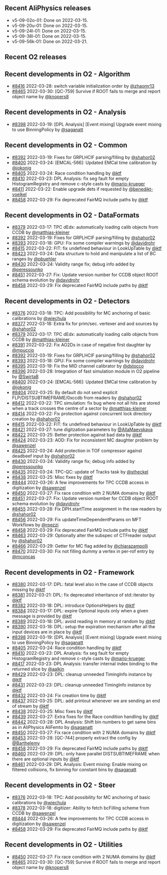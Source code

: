 ## Recent AliPhysics releases
- v5-09-02o-01: Done on 2022-03-15.
- v5-09-20u-01: Done on 2022-03-15.
- v5-09-24l-01: Done on 2022-03-15.
- v5-09-38l-01: Done on 2022-03-15.
- v5-09-56k-01: Done on 2022-03-21.
## Recent O2 releases
## Recent developments in O2 - Algorithm
- [\#8416](https://github.com/AliceO2Group/AliceO2/pull/8416) 2022-03-28: switch variable initialization order by [@zhaomr13](https://github.com/zhaomr13)
- [\#8465](https://github.com/AliceO2Group/AliceO2/pull/8465) 2022-03-30: [QC-759] Survive if ROOT fails to merge and report object name by [@knopers8](https://github.com/knopers8)
## Recent developments in O2 - Analysis
- [\#8398](https://github.com/AliceO2Group/AliceO2/pull/8398) 2022-03-19: [DPL Analysis] [Event mixing] Upgrade event mixing to use BinningPolicy by [@saganatt](https://github.com/saganatt)
## Recent developments in O2 - Common
- [\#8392](https://github.com/AliceO2Group/AliceO2/pull/8392) 2022-03-19: Fixes for GRPLHCIF parsing/filling by [@shahor02](https://github.com/shahor02)
- [\#8400](https://github.com/AliceO2Group/AliceO2/pull/8400) 2022-03-24: [EMCAL-566]: Updated EMCal time calibration by [@jokonig](https://github.com/jokonig)
- [\#8405](https://github.com/AliceO2Group/AliceO2/pull/8405) 2022-03-24: Race condition handling by [@ktf](https://github.com/ktf)
- [\#8410](https://github.com/AliceO2Group/AliceO2/pull/8410) 2022-03-23: DPL Analysis: fix seg fault for empty HistogramRegistry and remove c-style casts by [@mario-krueger](https://github.com/mario-krueger)
- [\#8411](https://github.com/AliceO2Group/AliceO2/pull/8411) 2022-03-22: Enable upgrade dets if requested by [@benedikt-voelkel](https://github.com/benedikt-voelkel)
- [\#8458](https://github.com/AliceO2Group/AliceO2/pull/8458) 2022-03-29: Fix deprecated FairMQ include paths by [@ktf](https://github.com/ktf)
## Recent developments in O2 - DataFormats
- [\#8379](https://github.com/AliceO2Group/AliceO2/pull/8379) 2022-03-17: TPC dEdx: automatically loading calib objects from CCDB by [@matthias-kleiner](https://github.com/matthias-kleiner)
- [\#8392](https://github.com/AliceO2Group/AliceO2/pull/8392) 2022-03-19: Fixes for GRPLHCIF parsing/filling by [@shahor02](https://github.com/shahor02)
- [\#8393](https://github.com/AliceO2Group/AliceO2/pull/8393) 2022-03-18: GPU: Fix some compiler warnings by [@davidrohr](https://github.com/davidrohr)
- [\#8415](https://github.com/AliceO2Group/AliceO2/pull/8415) 2022-03-22: FIT: fix undefined behaviour in LookUpTable by [@ktf](https://github.com/ktf)
- [\#8423](https://github.com/AliceO2Group/AliceO2/pull/8423) 2022-03-24: Data structure to hold and manipulate a list of BC ranges by [@pbuehler](https://github.com/pbuehler)
- [\#8430](https://github.com/AliceO2Group/AliceO2/pull/8430) 2022-03-24: Validity range fix; debug info added by [@peressounko](https://github.com/peressounko)
- [\#8451](https://github.com/AliceO2Group/AliceO2/pull/8451) 2022-03-27: Fix: Update version number for CCDB object ROOT schema evolution by [@davidrohr](https://github.com/davidrohr)
- [\#8458](https://github.com/AliceO2Group/AliceO2/pull/8458) 2022-03-29: Fix deprecated FairMQ include paths by [@ktf](https://github.com/ktf)
## Recent developments in O2 - Detectors
- [\#8376](https://github.com/AliceO2Group/AliceO2/pull/8376) 2022-03-18: TPC: Add possibility for MC anchoring of basic calibrations by [@wiechula](https://github.com/wiechula)
- [\#8377](https://github.com/AliceO2Group/AliceO2/pull/8377) 2022-03-18: Extra fix for prim/sec. vertexer and aod sources by [@shahor02](https://github.com/shahor02)
- [\#8379](https://github.com/AliceO2Group/AliceO2/pull/8379) 2022-03-17: TPC dEdx: automatically loading calib objects from CCDB by [@matthias-kleiner](https://github.com/matthias-kleiner)
- [\#8391](https://github.com/AliceO2Group/AliceO2/pull/8391) 2022-03-22: Fix AO2Ds in case of negative first daughter  by [@mpuccio](https://github.com/mpuccio)
- [\#8392](https://github.com/AliceO2Group/AliceO2/pull/8392) 2022-03-19: Fixes for GRPLHCIF parsing/filling by [@shahor02](https://github.com/shahor02)
- [\#8393](https://github.com/AliceO2Group/AliceO2/pull/8393) 2022-03-18: GPU: Fix some compiler warnings by [@davidrohr](https://github.com/davidrohr)
- [\#8395](https://github.com/AliceO2Group/AliceO2/pull/8395) 2022-03-19: Fix the MID channel calibrator by [@dstocco](https://github.com/dstocco)
- [\#8396](https://github.com/AliceO2Group/AliceO2/pull/8396) 2022-03-28: Integration of fast simulation module in O2 pipeline by [@SwirtaB](https://github.com/SwirtaB)
- [\#8400](https://github.com/AliceO2Group/AliceO2/pull/8400) 2022-03-24: [EMCAL-566]: Updated EMCal time calibration by [@jokonig](https://github.com/jokonig)
- [\#8404](https://github.com/AliceO2Group/AliceO2/pull/8404) 2022-03-25: By default do not send explicit FLP/DISTSUBTIMEFRAME/0xccdb from readers by [@shahor02](https://github.com/shahor02)
- [\#8412](https://github.com/AliceO2Group/AliceO2/pull/8412) 2022-03-22: TPC simulation: fix bug where not all hits are stored when a track crosses the centre of a sector by [@matthias-kleiner](https://github.com/matthias-kleiner)
- [\#8414](https://github.com/AliceO2Group/AliceO2/pull/8414) 2022-03-22: Fix protection against concurrent lock directory creation by [@shahor02](https://github.com/shahor02)
- [\#8415](https://github.com/AliceO2Group/AliceO2/pull/8415) 2022-03-22: FIT: fix undefined behaviour in LookUpTable by [@ktf](https://github.com/ktf)
- [\#8421](https://github.com/AliceO2Group/AliceO2/pull/8421) 2022-03-27: tune digitzation parameters by [@AllaMaevskaya](https://github.com/AllaMaevskaya)
- [\#8422](https://github.com/AliceO2Group/AliceO2/pull/8422) 2022-03-25: Better protection against bad data by [@ktf](https://github.com/ktf)
- [\#8424](https://github.com/AliceO2Group/AliceO2/pull/8424) 2022-03-23: AOD: Fix for inconsistent MC daughter problem by [@sawenzel](https://github.com/sawenzel)
- [\#8425](https://github.com/AliceO2Group/AliceO2/pull/8425) 2022-03-24: Add protection in TOF compressor against deadbeef input by [@shahor02](https://github.com/shahor02)
- [\#8430](https://github.com/AliceO2Group/AliceO2/pull/8430) 2022-03-24: Validity range fix; debug info added by [@peressounko](https://github.com/peressounko)
- [\#8435](https://github.com/AliceO2Group/AliceO2/pull/8435) 2022-03-24: TPC-QC: update of Tracks task by [@stheckel](https://github.com/stheckel)
- [\#8438](https://github.com/AliceO2Group/AliceO2/pull/8438) 2022-03-25: Misc fixes by [@ktf](https://github.com/ktf)
- [\#8444](https://github.com/AliceO2Group/AliceO2/pull/8444) 2022-03-26: A few improvements for TPC CCDB access in digitization by [@sawenzel](https://github.com/sawenzel)
- [\#8450](https://github.com/AliceO2Group/AliceO2/pull/8450) 2022-03-27: Fix race condition with 2 NUMA domains by [@ktf](https://github.com/ktf)
- [\#8451](https://github.com/AliceO2Group/AliceO2/pull/8451) 2022-03-27: Fix: Update version number for CCDB object ROOT schema evolution by [@davidrohr](https://github.com/davidrohr)
- [\#8455](https://github.com/AliceO2Group/AliceO2/pull/8455) 2022-03-28: Fix DPH.startTime assignment in the raw readers by [@shahor02](https://github.com/shahor02)
- [\#8456](https://github.com/AliceO2Group/AliceO2/pull/8456) 2022-03-29: Fix updateTimeDependentParams on MFT Workflows by [@rpezzi](https://github.com/rpezzi)
- [\#8458](https://github.com/AliceO2Group/AliceO2/pull/8458) 2022-03-29: Fix deprecated FairMQ include paths by [@ktf](https://github.com/ktf)
- [\#8463](https://github.com/AliceO2Group/AliceO2/pull/8463) 2022-03-29: Optionally alter the subspec of CTFreader output by [@shahor02](https://github.com/shahor02)
- [\#8466](https://github.com/AliceO2Group/AliceO2/pull/8466) 2022-03-29: Getter for MC flag added by [@chiarazampolli](https://github.com/chiarazampolli)
- [\#8470](https://github.com/AliceO2Group/AliceO2/pull/8470) 2022-03-30: Fix not filling dummy a vertex in per-rof entry by [@mconcas](https://github.com/mconcas)
## Recent developments in O2 - Framework
- [\#8380](https://github.com/AliceO2Group/AliceO2/pull/8380) 2022-03-17: DPL: fatal level also in the case of CCDB objects missing by [@ktf](https://github.com/ktf)
- [\#8381](https://github.com/AliceO2Group/AliceO2/pull/8381) 2022-03-21: DPL: fix deprecated inheritance of std::iterator by [@ktf](https://github.com/ktf)
- [\#8382](https://github.com/AliceO2Group/AliceO2/pull/8382) 2022-03-18: DPL: introduce OptionsHelpers by [@ktf](https://github.com/ktf)
- [\#8384](https://github.com/AliceO2Group/AliceO2/pull/8384) 2022-03-17: DPL: expire Optional inputs only when a given message is provided by [@ktf](https://github.com/ktf)
- [\#8389](https://github.com/AliceO2Group/AliceO2/pull/8389) 2022-03-18: DPL: avoid reading in memory at random by [@ktf](https://github.com/ktf)
- [\#8390](https://github.com/AliceO2Group/AliceO2/pull/8390) 2022-03-18: DPL: setup the expiration mechanism after all the input devices are in place by [@ktf](https://github.com/ktf)
- [\#8398](https://github.com/AliceO2Group/AliceO2/pull/8398) 2022-03-19: [DPL Analysis] [Event mixing] Upgrade event mixing to use BinningPolicy by [@saganatt](https://github.com/saganatt)
- [\#8405](https://github.com/AliceO2Group/AliceO2/pull/8405) 2022-03-24: Race condition handling by [@ktf](https://github.com/ktf)
- [\#8410](https://github.com/AliceO2Group/AliceO2/pull/8410) 2022-03-23: DPL Analysis: fix seg fault for empty HistogramRegistry and remove c-style casts by [@mario-krueger](https://github.com/mario-krueger)
- [\#8417](https://github.com/AliceO2Group/AliceO2/pull/8417) 2022-03-23: DPL Analysis: transfer internal index binding to the returned slice by [@aalkin](https://github.com/aalkin)
- [\#8429](https://github.com/AliceO2Group/AliceO2/pull/8429) 2022-03-23: DPL: cleanup unneeded TimingInfo instance by [@ktf](https://github.com/ktf)
- [\#8431](https://github.com/AliceO2Group/AliceO2/pull/8431) 2022-03-23: DPL: cleanup unneeded TimingInfo instance by [@ktf](https://github.com/ktf)
- [\#8432](https://github.com/AliceO2Group/AliceO2/pull/8432) 2022-03-24: Fix creation time by [@ktf](https://github.com/ktf)
- [\#8437](https://github.com/AliceO2Group/AliceO2/pull/8437) 2022-03-25: DPL: add printout whenever we are sending an end of stream by [@ktf](https://github.com/ktf)
- [\#8438](https://github.com/AliceO2Group/AliceO2/pull/8438) 2022-03-25: Misc fixes by [@ktf](https://github.com/ktf)
- [\#8439](https://github.com/AliceO2Group/AliceO2/pull/8439) 2022-03-27: Extra fixes for the Race condition handling by [@ktf](https://github.com/ktf)
- [\#8442](https://github.com/AliceO2Group/AliceO2/pull/8442) 2022-03-28: DPL Analysis: Shift bin numbers to get same bins as in AliPhysics AliFemto by [@saganatt](https://github.com/saganatt)
- [\#8450](https://github.com/AliceO2Group/AliceO2/pull/8450) 2022-03-27: Fix race condition with 2 NUMA domains by [@ktf](https://github.com/ktf)
- [\#8453](https://github.com/AliceO2Group/AliceO2/pull/8453) 2022-03-28: [QC-744] properly extract the config by [@Barthelemy](https://github.com/Barthelemy)
- [\#8458](https://github.com/AliceO2Group/AliceO2/pull/8458) 2022-03-29: Fix deprecated FairMQ include paths by [@ktf](https://github.com/ktf)
- [\#8460](https://github.com/AliceO2Group/AliceO2/pull/8460) 2022-03-29: DPL: only have parallel DISTSUBTIMEFRAME when there are optional inputs by [@ktf](https://github.com/ktf)
- [\#8461](https://github.com/AliceO2Group/AliceO2/pull/8461) 2022-03-29: DPL Analysis: Event mixing: Enable mixing on filtered collisions, fix binning for constant bins by [@saganatt](https://github.com/saganatt)
## Recent developments in O2 - Steer
- [\#8376](https://github.com/AliceO2Group/AliceO2/pull/8376) 2022-03-18: TPC: Add possibility for MC anchoring of basic calibrations by [@wiechula](https://github.com/wiechula)
- [\#8378](https://github.com/AliceO2Group/AliceO2/pull/8378) 2022-03-18: digitizer: Ability to fetch bcFilling scheme from CCDB by [@sawenzel](https://github.com/sawenzel)
- [\#8444](https://github.com/AliceO2Group/AliceO2/pull/8444) 2022-03-26: A few improvements for TPC CCDB access in digitization by [@sawenzel](https://github.com/sawenzel)
- [\#8458](https://github.com/AliceO2Group/AliceO2/pull/8458) 2022-03-29: Fix deprecated FairMQ include paths by [@ktf](https://github.com/ktf)
## Recent developments in O2 - Utilities
- [\#8450](https://github.com/AliceO2Group/AliceO2/pull/8450) 2022-03-27: Fix race condition with 2 NUMA domains by [@ktf](https://github.com/ktf)
- [\#8465](https://github.com/AliceO2Group/AliceO2/pull/8465) 2022-03-30: [QC-759] Survive if ROOT fails to merge and report object name by [@knopers8](https://github.com/knopers8)
